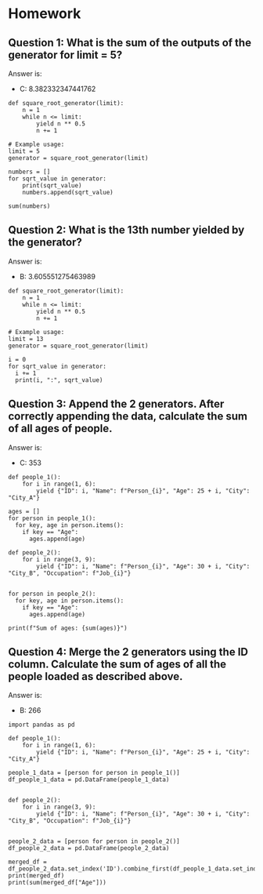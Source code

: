 # Homework
## Question 1: What is the sum of the outputs of the generator for limit = 5?
Answer is: 
- C: 8.382332347441762

```
def square_root_generator(limit):
    n = 1
    while n <= limit:
        yield n ** 0.5
        n += 1

# Example usage:
limit = 5
generator = square_root_generator(limit)

numbers = []
for sqrt_value in generator:
    print(sqrt_value)
    numbers.append(sqrt_value)

sum(numbers)
```

## Question 2: What is the 13th number yielded by the generator?
Answer is: 
- B: 3.605551275463989

```
def square_root_generator(limit):
    n = 1
    while n <= limit:
        yield n ** 0.5
        n += 1

# Example usage:
limit = 13
generator = square_root_generator(limit)

i = 0
for sqrt_value in generator:
  i += 1
  print(i, ":", sqrt_value)
```

## Question 3: Append the 2 generators. After correctly appending the data, calculate the sum of all ages of people.
Answer is:
- C: 353
```
def people_1():
    for i in range(1, 6):
        yield {"ID": i, "Name": f"Person_{i}", "Age": 25 + i, "City": "City_A"}

ages = []
for person in people_1():
  for key, age in person.items():
    if key == "Age":
      ages.append(age) 

def people_2():
    for i in range(3, 9):
        yield {"ID": i, "Name": f"Person_{i}", "Age": 30 + i, "City": "City_B", "Occupation": f"Job_{i}"}


for person in people_2():
  for key, age in person.items():
    if key == "Age":
      ages.append(age) 

print(f"Sum of ages: {sum(ages)}")
```

## Question 4: Merge the 2 generators using the ID column. Calculate the sum of ages of all the people loaded as described above.
Answer is:
- B: 266
``` 
import pandas as pd 

def people_1():
    for i in range(1, 6):
        yield {"ID": i, "Name": f"Person_{i}", "Age": 25 + i, "City": "City_A"}

people_1_data = [person for person in people_1()]
df_people_1_data = pd.DataFrame(people_1_data)


def people_2():
    for i in range(3, 9):
        yield {"ID": i, "Name": f"Person_{i}", "Age": 30 + i, "City": "City_B", "Occupation": f"Job_{i}"}


people_2_data = [person for person in people_2()]
df_people_2_data = pd.DataFrame(people_2_data)

merged_df = df_people_2_data.set_index('ID').combine_first(df_people_1_data.set_index('ID')).reset_index()
print(merged_df)
print(sum(merged_df["Age"]))
```
